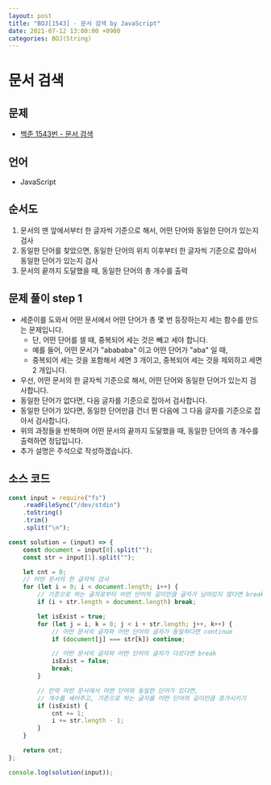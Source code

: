```yaml
---
layout: post
title: "BOJ[1543] - 문서 검색 by JavaScript"
date: 2021-07-12 13:00:00 +0900
categories: BOJ(String)
---
```


# 문서 검색

## 문제

- [백준 1543번 - 문서 검색](https://www.acmicpc.net/problem/1543)

## 언어

- JavaScript

## 순서도

1. 문서의 맨 앞에서부터 한 글자씩 기준으로 해서, 어떤 단어와 동일한 단어가 있는지 검사
2. 동일한 단어를 찾았으면, 동일한 단어의 위치 이후부터 한 글자씩 기준으로 잡아서 동일한 단어가 있는지 검사
3. 문서의 끝까지 도달했을 때, 동일한 단어의 총 개수를 출력

## 문제 풀이 step 1

- 세준이를 도와서 어떤 문서에서 어떤 단어가 총 몇 번 등장하는지 세는 함수를 만드는 문제입니다.
  - 단, 어떤 단어를 셀 때, 중복되어 세는 것은 빼고 세야 합니다.
  - 예를 들어, 어떤 문서가 "abababa" 이고 어떤 단어가 "aba" 일 때,
  - 중복되어 세는 것을 포함해서 세면 3 개이고, 중복되어 세는 것을 제외하고 세면 2 개입니다.
- 우선, 어떤 문서의 한 글자씩 기준으로 해서, 어떤 단어와 동일한 단어가 있는지 검사합니다.
- 동일한 단어가 없다면, 다음 글자를 기준으로 잡아서 검사합니다.
- 동일한 단어가 있다면, 동일한 단어만큼 건너 뛴 다음에 그 다음 글자를 기준으로 잡아서 검사합니다.
- 위의 과정들을 반복하며 어떤 문서의 끝까지 도달했을 때, 동일한 단어의 총 개수를 출력하면 정답입니다.
- 추가 설명은 주석으로 작성하겠습니다.

## 소스 코드

```jsx
const input = require("fs")
	.readFileSync("/dev/stdin")
	.toString()
	.trim()
	.split("\n");

const solution = (input) => {
	const document = input[0].split("");
	const str = input[1].split("");

	let cnt = 0;
	// 어떤 문서의 한 글자씩 검사
	for (let i = 0; i < document.length; i++) {
		// 기준으로 하는 글자로부터 어떤 단어의 길이만큼 글자가 남아있지 않다면 break
		if (i + str.length > document.length) break;

		let isExist = true;
		for (let j = i, k = 0; j < i + str.length; j++, k++) {
			// 어떤 문서의 글자와 어떤 단어의 글자가 동일하다면 continue
			if (document[j] === str[k]) continue;

			// 어떤 문서의 글자와 어떤 단어의 글자가 다르다면 break
			isExist = false;
			break;
		}

		// 만약 어떤 문서에서 어떤 단어와 동일한 단어가 있다면,
		// 개수를 세어주고, 기준으로 하는 글자를 어떤 단어의 길이만큼 증가시키기
		if (isExist) {
			cnt += 1;
			i += str.length - 1;
		}
	}

	return cnt;
};

console.log(solution(input));
```

